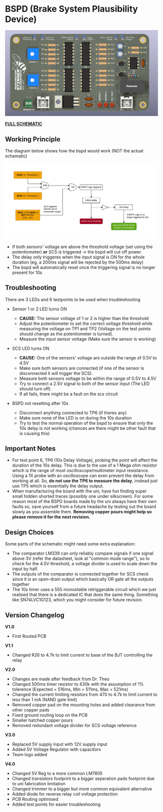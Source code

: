 # BSPD (Brake System Plausibility Device)

![V4.0](Documents/BSPD_V4_Render.png)

[**FULL SCHEMATIC**](Documents/BSPD_V4_Schematic.pdf)


## Working Principle

The diagram below shows how the bspd would work (NOT the actual schematic)

![alt text](<Documents/BSPD Logic.jpg>)

- If both sensors' voltage are above the threshold voltage (set using the potentiometer) **or** SCS is triggered -> the bspd will cut off power.
- The delay only triggeres when the input signal is ON for the whole duration (eg, a 200ms signal will be rejected by the 500ms delay)
- The bspd will automatically reset once the triggering signal is no longer present for 10s


## Troubleshooting

There are 3 LEDs and 6 testpoints to be used when troubleshooting

- Sensor 1 or 2 LED turns ON 
  - **CAUSE:** The sensor voltage of 1 or 2 is higher than the threshold
  - Adjust the potentiometer to set the correct voltage threshold while measuring the voltage on TP1 and TP2 (Voltage on the test points should change as the potentiometer is turned).
  - Measure the input sensor voltage (Make sure the sensor is working)

- SCS LED turns ON
  - **CAUSE:** One of the sensors' voltage are outside the range of 0.5V to 4.5V
  - Make sure both sensors are connected (if one of the sensor is disconnected it will trigger the SCS).
  - Measure both sensors voltage to be within the range of 0.5V to 4.5V
  - Try to connect a 2.5V signal to both of the sensor input (The LED should turn off).
  - If all fails, there might be a fault on the scs circuit

- BSPD not resetting after 10s
  - Disconnect anything connected to TP6 (if theres any)
  - Make sure none of the LED is on during the 10s duration
  - Try to test the normal operation of the bspd to ensure that only the 10s delay is not working (chances are there might be other fault that is causing this)


## Important Notes

- For test point 6, TP6 (10s Delay Voltage), probing the point will affect the duration of the 10s delay. This is due to the use of a 1 Mega ohm resistor which is the range of most oscilloscope/multimeter input resistance. Using a 1X probe with an oscilloscope can even prevent the delay from working at all. So, **do not use the TP6 to measure the delay**, instead just use TP5 which is essentially the delay output.
- When manufacturing the board with the uni, have fun finding super small hidden shorted traces (possibly one under silkscreen). For some reason most of the BSPD boards made by the uni always have their own faults so, save yourself from a future headache by testing out the board slowly as you assemble them. **Removing copper pours might help so please remove it for the next revision.**


## Design Choices

Some parts of the schematic might need some extra explanation:

- The comparator LM339 can only reliably compare signals if one signal above 3V (refer the datasheet, look at "common mode range"), so to check for the 4.5V threshold, a voltage divider is used to scale down the input by half.
- The outputs of the comparator is connected together for SCS check since it is an open-drain output which basically OR gate all the outputs together
- The 10s timer uses a 555 monostable retriggerable circuit which we just realised that there is a dedicated IC that does the same thing. Something like SN74LVC1G123, which you might consider for future revision.


## Version Changelog

**V1.0**
- First Routed PCB

**V1.1**
- Changed R26 to 4.7k to limit current to base of the BJT controlling the relay

**V2.0**

- Changes are made after feedback from Dr. Theo
- Changed 500ms timer resistor to 430k with the assumption of 1% tolerence (Expected = 516ms, Min = 511ms, Max = 521ms)
- Changed the current limiting resistors from 470 to 4.7k to limit current to less than 1 mA (NAND gate limit)
- Removed copper pad on the mounting holes and added clearance from other copper pads
- Fixed ground routing loop on the PCB
- Smaller hatched copper pours
- Removed redundant voltage divider for SCS voltage reference

**V3.0**
- Replaced 5V supply input with 12V supply input
- Added 5V Voltage Regulator with capacitors
- Team logo added

**V4.0**
- Changed 5V Reg to a more common LM7805
- Changed transistors footprint to a bigger seperation pads footprint due to uni fabrication limitation
- Changed trimmer to a bigger but more common equivalent alternative
- Added diode for reverse relay coil voltage protection 
- PCB Routing optimised
- Added test points for easier troubleshooting